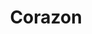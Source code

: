 ---
pid: LLP228
title: Corazon
location_transcription: My house
zipcode: 
outside_phl: 
neighborhood: 
age: '11'
age_range: 6-13
instagram: 
image_file_name: LLP_228.jpg
proposal_transcription: |-
  A corazon for my room.

  Un corazon para mi cuarto


  corazon corazon corazon crazon corazon corazon
topic: Love
topic_summary: '0'
type: Sculpture Statue
keywords_other: my house, heart, corazon, spanish
credit: Luilma Melo Concepcion
image_labels: 
twitter: 
facebook: 
permalink: "/monuments/llp228/"
layout: item-page
---